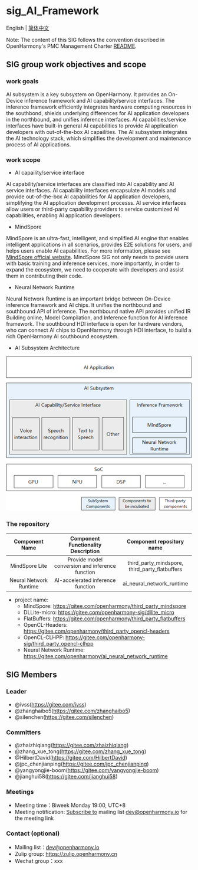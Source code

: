# sig_AI_Framework

English | [简体中文](./sig_ai_framework_cn.md)

Note: The content of this SIG follows the convention described in OpenHarmony's PMC Management Charter [README](/zh/pmc.md).

## SIG group work objectives and scope

### work goals

AI subsystem is a key subsystem on OpenHarmony. It provides an On-Device inference framework and AI capability/service interfaces. The inference framework efficiently integrates hardware computing resources in the southbond, shields underlying differences for AI application developers in the northbound, and unifies inference interfaces. AI capabilities/service interfaces have built-in general AI capabilities to provide AI application developers with out-of-the-box AI capailities. The AI subsystem integrates the AI technology stack, which simplifies the development and maintenance process of AI applications.

### work scope


- AI capaility/service interface

AI capability/service interfaces are classified into AI capability and AI service interfaces. AI capability interfaces encapsulate AI models and provide out-of-the-box AI capabilities for AI application developers, simplifying the AI application development processs. AI service interfaces allow users or third-party capability providers to service customized AI capabilities, enabling AI application developers.

- MindSpore

MindSpore is an ultra-fast, intelligent, and simplified AI engine that enables intelligent applications in all scenarios, provides E2E solutions for users, and helps users enable AI capabilities. For more information, please see [MindSpore official website](https://www.mindspore.cn/lite). MindSpore SIG not only needs to provide users with basic training and inference services, more importantly, in order to expand the ecosystem, we need to cooperate with developers and assist them in contributing their code.

- Neural Network Runtime

Neural Network Runtime is an important bridge between On-Device inference framework and AI chips. It unifies the northbound and southbound API of inference. The northbound native API provides unified IR Building online, Model Compilation, and Inference function for AI inference framework. The southbound HDI interface is open for hardware vendors, who can connect AI chips to OpenHarmony through HDI interface, to build a rich OpenHarmony AI southbound ecosystem. 

- AI Subsystem Architecture

![figures/ai_framework_arch_en.png](figures/ai_framework_arch_en.png)

### The repository
| Component Name |       Component Functionality Description       |             Component repository name             |
| :------------: | :---------------------------------------------: | :-----------------------------------------------: |
| MindSpore Lite | Provide model conversion and inference function | third_party_mindspore,<br>third_party_flatbuffers|
| Neural Network Runtime | AI-accelerated inference function | ai_neural_network_runtime |
- project name:
  - MindSpore: https://gitee.com/openharmony/third_party_mindspore
  - DLLite-micro: https://gitee.com/openharmony-sig/dllite_micro
  - FlatBuffers: https://gitee.com/openharmony/third_party_flatbuffers
  - OpenCL-Headers: https://gitee.com/openharmony/third_party_opencl-headers
  - OpenCL-CLHPP: https://gitee.com/openharmony-sig/third_party_opencl-clhpp
  - Neural Network Runtime: https://gitee.com/openharmony/ai_neural_network_runtime

## SIG Members

### Leader

- @ivss(https://gitee.com/ivss)
- @zhanghaibo5(https://gitee.com/zhanghaibo5)
- @silenchen(https://gitee.com/silenchen)

### Committers

- @zhaizhiqiang(https://gitee.com/zhaizhiqiang)
- @zhang_xue_tong(https://gitee.com/zhang_xue_tong)
- @HilbertDavid(https://gitee.com/HilbertDavid)
- @jpc_chenjianping(https://gitee.com/jpc_chenjianping)
- @yangyongjie-boom(https://gitee.com/yangyongjie-boom)
- @jianghui58(https://gitee.com/jianghui58)

 ### Meetings
 - Meeting time：Biweek Monday 19:00, UTC+8
 - Meeting notification: [Subscribe to](https://lists.openatom.io/postorius/lists/dev.openharmony.io) mailing list dev@openharmony.io for the meeting link

### Contact (optional)

- Mailing list：dev@openharmony.io
- Zulip group: https://zulip.openharmony.cn
- Wechat group：xxx
